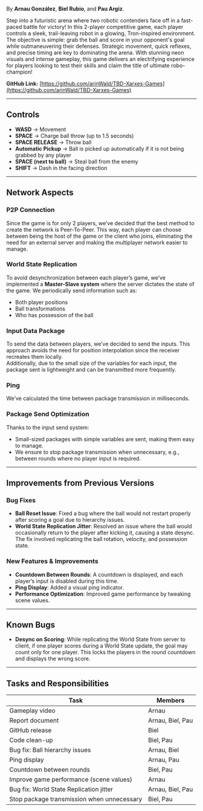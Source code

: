 By **Arnau González**, **Biel Rubio**, and **Pau Argiz**.

Step into a futuristic arena where two robotic contenders face off in a fast-paced battle for victory! In this 2-player competitive game, each player controls a sleek, trail-leaving robot in a glowing, Tron-inspired environment. The objective is simple: grab the ball and score in your opponent's goal while outmaneuvering their defenses. Strategic movement, quick reflexes, and precise timing are key to dominating the arena. With stunning neon visuals and intense gameplay, this game delivers an electrifying experience for players looking to test their skills and claim the title of ultimate robo-champion!

**GitHub Link:** [https://github.com/arinWald/TBD-Xarxes-Games](https://github.com/arinWald/TBD-Xarxes-Games)

---

## Controls
- **WASD** → Movement  
- **SPACE** → Charge ball throw (up to 1.5 seconds)  
- **SPACE RELEASE** → Throw ball  
- **Automatic Pickup** → Ball is picked up automatically if it is not being grabbed by any player  
- **SPACE (next to ball)** → Steal ball from the enemy  
- **SHIFT** → Dash in the facing direction  

---

## Network Aspects

### P2P Connection
Since the game is for only 2 players, we’ve decided that the best method to create the network is Peer-To-Peer. This way, each player can choose between being the host of the game or the client who joins, eliminating the need for an external server and making the multiplayer network easier to manage.

### World State Replication
To avoid desynchronization between each player’s game, we’ve implemented a **Master-Slave system** where the server dictates the state of the game. We periodically send information such as:
- Both player positions
- Ball transformations
- Who has possession of the ball

### Input Data Package
To send the data between players, we’ve decided to send the inputs. This approach avoids the need for position interpolation since the receiver recreates them locally.  
Additionally, due to the small size of the variables for each input, the package sent is lightweight and can be transmitted more frequently.

### Ping
We’ve calculated the time between package transmission in milliseconds.

### Package Send Optimization
Thanks to the input send system:
- Small-sized packages with simple variables are sent, making them easy to manage.
- We ensure to stop package transmission when unnecessary, e.g., between rounds where no player input is required.

---

## Improvements from Previous Versions

### Bug Fixes
- **Ball Reset Issue**: Fixed a bug where the ball would not restart properly after scoring a goal due to hierarchy issues.
- **World State Replication Jitter**: Resolved an issue where the ball would occasionally return to the player after kicking it, causing a state desync. The fix involved replicating the ball rotation, velocity, and possession state.

### New Features & Improvements
- **Countdown Between Rounds**: A countdown is displayed, and each player’s input is disabled during this time.
- **Ping Display**: Added a visual ping indicator.
- **Performance Optimization**: Improved game performance by tweaking scene values.

---

## Known Bugs
- **Desync on Scoring**: While replicating the World State from server to client, if one player scores during a World State update, the goal may count only for one player. This locks the players in the round countdown and displays the wrong score.

---

## Tasks and Responsibilities

| **Task**                                      | **Members**         |
|-----------------------------------------------|---------------------|
| Gameplay video                                | Arnau               |
| Report document                               | Arnau, Biel, Pau    |
| GitHub release                                | Biel                |
| Code clean-up                                 | Biel, Pau           |
| Bug fix: Ball hierarchy issues                | Arnau, Biel         |
| Ping display                                  | Arnau, Pau          |
| Countdown between rounds                      | Biel, Pau           |
| Improve game performance (scene values)       | Arnau               |
| Bug fix: World State Replication jitter       | Arnau, Biel, Pau    |
| Stop package transmission when unnecessary    | Biel, Pau           |
